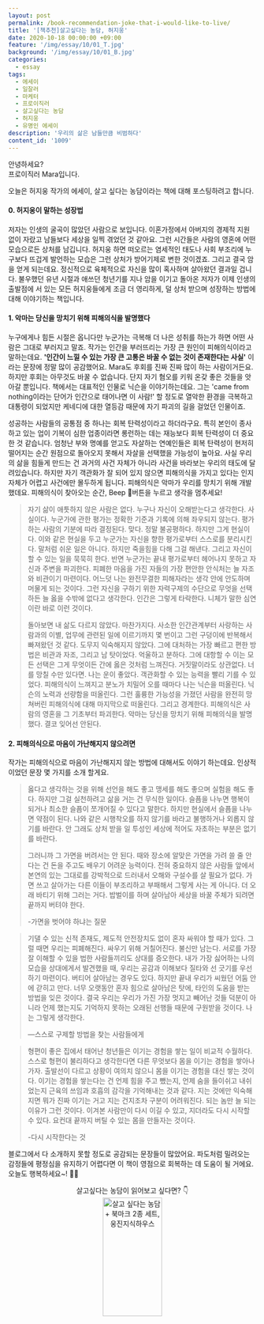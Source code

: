 ```yaml
---
layout: post
permalink: /book-recommendation-joke-that-i-would-like-to-live/
title: '[책추천]살고싶다는 농담, 허지웅'
date: 2020-10-18 00:00:00 +09:00
feature: '/img/essay/10/01_T.jpg'
background: '/img/essay/10/01_B.jpg'
categories:
  - essay
tags:
  - 에세이
  - 일잘러
  - 마케터
  - 프로이직러
  - 살고싶다는 농담
  - 허지웅
  - 유명인 에세이
description: '우리의 삶은 남들만큼 비범하다'
content_id: '1009'
---
```


안녕하세요?<br>프로이직러 Mara입니다.

오늘은 허지웅 작가의 에세이, 살고 싶다는 농담이라는 책에 대해 포스팅하려고 합니다. 

#### 0. 허지웅이 말하는 성장법

저자는 인생의 굴곡이 많았던 사람으로 보입니다. 이혼가정에서 아버지의 경제적 지원 없이 자랐고 남들보다 세상을 일찍 겪었던 것 같아요. 그런 시간들은 사람의 영혼에 어떤 모습으로든 상처를 남깁니다. 허지웅 하면 떠오르는 염세적인 태도나 사회 부조리에 누구보다 뜨겁게 발언하는 모습은 그런 상처가 방어기제로 변한 것이겠죠. 그리고 결국 암을 얻게 되는데요. 정신적으로 육체적으로 자신을 많이 혹사하며 살아왔던 결과일 겁니다. 불우했던 유년 시절과 애쓰던 청년기를 지나 암을 이기고 돌아온 저자가 이제 인생의 출발점에 서 있는 모든 허지웅들에게 조금 더 영리하게, 덜 상처 받으며 성장하는 방법에 대해 이야기하는 책입니다. 

#### 1. 악마는 당신을 망치기 위해 피해의식을 발명했다

누구에게나 힘든 시절은 옵니다만 누군가는 극복해 더 나은 성취를 하는가 하면 어떤 사람은 그대로 부러지고 말죠. 작가는 인간을 부러뜨리는 가장 큰 원인이 피해의식이라고 말하는데요. **'인간이 느낄 수 있는 가장 큰 고통은 바꿀 수 없는 것이 존재한다는 사실'** 이라는 문장에 정말 많이 공감했어요. Mara도 후회를 진짜 진짜 많이 하는 사람이거든요. 하지만 후회는 아무것도 바꿀 수 없습니다. 단지 자기 혐오를 키워 온갖 좋은 것들을 앗아갈 뿐입니다. 책에서는 대표적인 인물로 닉슨을 이야기하는데요. 그는 'came from nothing이라는 단어가 인간으로 태어나면 이 사람!' 할 정도로 열악한 환경을 극복하고 대통령이 되었지만 케네디에 대한 열등감 때문에 자기 파괴의 길을 걸었던 인물이죠. 

성공하는 사람들의 공통점 중 하나는 회복 탄력성이라고 하더라구요. 특히 본인이 종사하고 있는 업이 기복이 심한 업종이라면 롱런하는 데는 재능보다 회복 탄력성이 더 중요한 것 같습니다. 엄청난 부와 명예를 얻고도 자살하는 연예인들은 회복 탄력성이 현저히 떨어지는 순간 원점으로 돌아오지 못해서 자살을 선택했을 가능성이 높아요. 사실 우리의 삶을 힘들게 만드는 건 과거의 사건 자체가 아니라 사건을 바라보는 우리의 태도에 달려있습니다. 하지만 자기 객관화가 잘 되어 있지 않으면 피해의식을 가지고 있다는 인지 자체가 어렵고 사건에만 몰두하게 됩니다. 피해의식은 악마가 우리를 망치기 위해 개발했데요. 피해의식이 찾아오는 순간, Beep 🚨버튼을 누르고 생각을 멈추세요!

> 자기 삶이 애틋하지 않은 사람은 없다. 누구나 자신이 오해받는다고 생각한다. 사실이다. 누군가에 관한 평가는 정확한 기준과 기록에 의해 좌우되지 않는다. 평가하는 사람의 기분에 따라 결정된다. 맞다. 정말 불공평하다. 하지만 그게 현실이다. 이와 같은 현실을 두고 누군가는 자신을 향한 평가로부터 스스로를 분리시킨다. 말처럼 쉬운 일은 아니다. 하지만 죽을힘을 다해 그걸 해낸다. 그리고 자신이 할 수 있는 일을 묵묵히 한다. 반면 누군가는 끝내 평가로부터 헤어나지 못하고 자신과 주변을 파괴한다. 피폐한 마음을 가진 자들의 가장 편안한 안식처는 늘 자조와 비관이기 마련이다. 어느덧 나는 완전무결한 피해자라는 생각 안에 안도하며 머물게 되는 것이다. 그런 자신을 구하기 위한 자력구제의 수단으로 무엇을 선택하든 늘 옳을 수밖에 없다고 생각한다. 인간은 그렇게 타락한다. 니체가 말한 심연이란 바로 이런 것이다. 
>
> 돌아보면 내 삶도 다르지 않았다. 마찬가지다. 사소한 인간관계부터 사랑하는 사람과의 이별, 업무에 관련된 일에 이르기까지 몇 번이고 그런 구덩이에 반복해서 빠져왔던 것 같다. 도무지 익숙해지지 않았다. 그에 대처하는 가장 빠르고 편한 방법은 비관과 자조, 그리고 남 탓이었다. 억울하고 분하다. 그에 대항할 수 이는 모든 선택은 그게 무엇이든 간에 옳은 것처럼 느껴진다. 거짓말이라도 상관없다. 너를 망칠 수만 있다면. 나는 운이 좋았다. 객관화할 수 있는 능력을 빨리 기를 수 있었다. 피해의식이 느껴지고 분노가 치밀어 오를 때마다 나는 닉슨을 떠올린다. 닉슨의 노력과 선량함을 떠올린다. 그런 훌륭한 가능성을 가졌던 사람을 완전히 망쳐버린 피해의식에 대해 마지막으로 떠올린다. 그리고 경계한다. 피해의식은 사람의 영혼을 그 기초부터 파괴한다. 악마는 당신을 망치기 위해 피해의식을 발명했다. 결코 잊어선 안된다.

#### 2. 피해의식으로 마음이 가난해지지 않으려면 

작가는 피해의식으로 마음이 가난해지지 않는 방법에 대해서도 이야기 하는데요. 인상적이었던 문장 몇 가지를 소개 할게요. 

> 옳다고 생각하는 것을 위해 선언을 해도 좋고 맹세를 해도 좋으며 실험을 해도 좋다. 하지만 그걸 실천하려고 삶을 거는 건 무식한 일이다. 슬픔을 나누면 행복이 되거나 최소한 슬픔이 쪼개어질 수 있다고 말한다. 하지만 현실에서 슬픔을 나누면 약점이 된다. 나와 같은 시행착오를 하지 않기를 바라고 불행하거나 외롭지 않기를 바란다. 안 그래도 상처 받을 일 투성인 세상에 적어도 자초하는 부분은 없기를 바란다.
>
> 그러니까 그 가면을 버려서는 안 된다. 때와 장소에 알맞은 가면을 가려 쓸 줄 안다는 건 돈을 주고도 배우기 어려운 능력이다. 전혀 중요하지 않은 사람들 앞에서 본연의 있는 그대로를 강박적으로 드러내서 오해와 구설수를 살 필요가 없다. 가면 쓰고 살아가는 다른 이들이 부조리하고 부패해서 그렇게 사는 게 아니다. 더 오래 바티기 위해 그러는 거다. 밥벌이를 하며 살아남아 세상을 바꿀 주체가 되려면 끝까지 버텨야 한다.
>
> -가면을 벗어야 하냐는 질문

> 기댈 수 있는 신적 존재도, 제도적 안전장치도 없이 혼자 싸워야 할 때가 있다. 그럴 때면 우리는 피폐해진다. 싸우기 위해 거칠어진다. 불신만 남는다. 서로를 가장 잘 이해할 수 있을 법한 사람들끼리도 상대를 증오한다. 내가 가장 싫어하는 나의 모습을 상대에게서 발견했을 때, 우리는 공감과 이해보다 질타와 선 긋기를 우선하기 마련이다. 버티어 살아남는 경우도 있다. 하지만 끝내 우리가 씨웠던 어둠 안에 갇히고 만다. 너무 오랫동안 혼자 힘으로 살아남은 탓에, 타인의 도움을 받는 방법을 잊은 것이다. 결국 우리는 우리가 가진 가장 멋지고 빼어난 것들 덕분이 아니라 언제 했는지도 기억하지 못하는 오래된 선행들 때문에 구원받을 것이다. 나는 그렇게 생각한다.
>
> —스스로 구제할 방법을 찾는 사람들에게

> 형편이 좋은 집에서 태어난 청년들은 이기는 경험을 쌓는 일이 비교적 수월하다. 스스로 형편이 불리하다고 생각한다면 다른 무엇보다 몸을 이기는 경험을 쌓아나가자. 출발선이 다르고 상황이 여의치 않으니 몸을 이기는 경험을 대신 쌓는 것이다. 이기는 경험을 쌓는다는 건 언제 힘을 주고 뺐는지, 언제 숨을 들이쉬고 내쉬었는지 근육의 쓰임과 호흡의 감각을 기억해내는 것과 같다. 지는 것에만 익숙해지면 뭐가 진짜 이기는 거고 지는 건지조차 구분이 어려워진다. 되는 놈만 늘 되는 이유가 그런 것이다. 이겨본 사람만이 다시 이길 수 있고, 지더라도 다시 시작할 수 있다. 요컨대 끝까지 버틸 수 있는 몸을 만들자는 것이다.
>
> -다시 시작한다는 것

블로그에서 다 소개하지 못할 정도로 공감되는 문장들이 많았어요. 파도처럼 밀려오는 감정들에 평정심을 유지하기 어렵다면 이 책이 영점으로 회복하는 데 도움이 될 거에요.  <br>
오늘도 행복하세요~! 🙋‍♀️

<center>살고싶다는 농담이 읽어보고 싶다면? 👇</center>

<center><a href="https://coupa.ng/bLi6zR" target="_blank"><img src="https://static.coupangcdn.com/image/affiliate/banner/6b328ca6dad2872cc953eaaf6882146e@2x.jpg" alt="살고 싶다는 농담 + 북마크 2종 세트, 웅진지식하우스" width="120" height="240"></a></center>